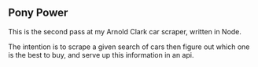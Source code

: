 ## Pony Power

This is the second pass at my Arnold Clark car scraper, written in Node.

The intention is to scrape a given search of cars then figure out which one is the best to buy, and serve up this information in an api.
